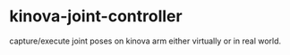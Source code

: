 # kinova-joint-controller
capture/execute joint poses on kinova arm either virtually or in real world.
